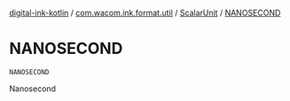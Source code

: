 [digital-ink-kotlin](../../index.md) / [com.wacom.ink.format.util](../index.md) / [ScalarUnit](index.md) / [NANOSECOND](./-n-a-n-o-s-e-c-o-n-d.md)

# NANOSECOND

`NANOSECOND`

Nanosecond

